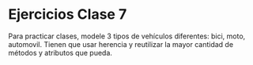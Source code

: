# Ejercicios Clase 7

Para practicar clases, modele 3 tipos de vehículos diferentes: bici, moto, automovil. Tienen que usar herencia y reutilizar la mayor cantidad de métodos y atributos que pueda.
